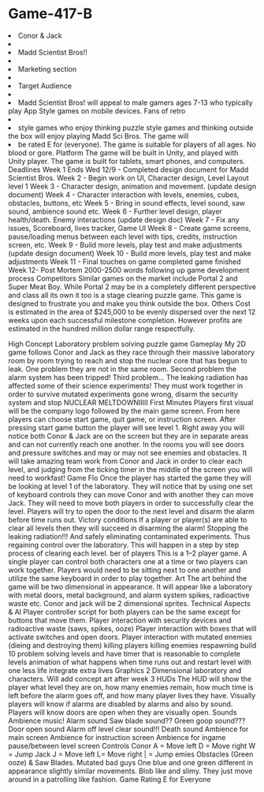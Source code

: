 # Game-417-B


<li>Conor & Jack<li/>
<li>Madd Scientist Bros!!<li/>
<li>Marketing section<li/>
<li>Target Audience <li>
<li>Madd Scientist Bros! will appeal to male gamers ages 7-13 who typically play App Style games on mobile devices. Fans of retro<li/> <li>style games who enjoy thinking puzzle style games and thinking outside the box will enjoy playing Madd Sci Bros. The game will<li/> be rated E for (everyone). The game is suitable for players of all ages. No blood or gore.
Platform The game will be built in Unity, and played with Unity player. The game is built for tablets, smart phones, and computers.
Deadlines
Week 1 Ends Wed 12/9 - Completed design document for Madd Scientist Bros. Week 2 - Begin work on UI, Character design, Level Layout level 1 Week 3 - Character design, animation and movement. (update design document) Week 4 - Character interaction with levels, enemies, cubes, obstacles, buttons, etc Week 5 - Bring in sound effects, level sound, saw sound, ambience sound etc. Week 6 - Further level design, player health/death. Enemy interactions (update design doc) Week 7 - Fix any issues, Scoreboard, lives tracker, Game Ul Week 8 - Create game screens, pause/loading menus between each level with tips, credits, instruction screen, etc. Week 9 - Build more levels, play test and make adjustments (update design document) Week 10 - Build more levels, play test and make adjustments Week 11 - Final touches on game completed game finished Week 12- Post Mortem 2000-2500 words following up game development process
Competitors
Similar games on the market include Portal 2 and Super Meat Boy. While Portal 2 may be in a completely different perspective and class all its own it too is a stage clearing puzzle game. This game is designed to frustrate you and make you think outside the box.
Others
Cost is estimated in the area of $245,000 to be evenly dispersed over the next 12 weeks upon
each successful milestone completion. However profits are estimated in the hundred million dollar range respectfully.

High Concept
Laboratory problem solving puzzle game
Gameplay My 2D game follows Conor and Jack as they race through their massive laboratory room by room trying to reach and stop the nuclear core that has begun to leak. One problem they are not in the same room. Second problem the alarm system has been tripped! Third problem... The leaking radiation has affected some of their science experiments! They must work together in order to survive mutated experiments gone wrong, disarm the security system and stop NUCLEAR MELTDOWNIIIII
First Minutes
Players first visual will be the company logo followed by the main game screen. From here players can choose start game, quit game, or instruction screen. After pressing start game button the player will see level 1. Right away you will notice both Conor & Jack are on the screen but they are in separate areas and can not currently reach one another. In the rooms you will see doors and pressure switches and may or may not see enemies and obstacles. It will take amazing team work from Conor and Jack in order to clear each level, and judging from the ticking timer in the middle of the screen you will need to workfast!
Game Flo
Once the player has started the game they will be looking at level 1 of the laboratory. They will notice that by using one set of keyboard controls they can move Conor and with another they can move Jack. They will need to move both players in order to successfully clear the level. Players will try to open the door to the next level and disarm the alarm before time runs out.
Victory conditions
If a player or player(s) are able to clear all levels then they will succeed in disarming the alarm! Stopping the leaking radiation!!! And safely eliminating contaminated experiments. Thus regaining control over the laboratory. This will happen in a step by step process of clearing each level.
ber of players
This is a 1–2 player game. A single player can control both characters one at a time or two players can work together. Players would need to be sitting next to one another and utilize the same keyboard in order to play together.
Art
The art behind the game will be two dimensional in appearance. It will appear like a laboratory with metal doors, metal background, and alarm system spikes, radioactive waste etc. Conor and jack will be 2 dimensional sprites.
Technical Aspects & AI
Player controller script for both players can be the same except for buttons that move them. Player interaction with security devices and radioactive waste (saws, spikes, ooze) Player interaction with boxes that will activate switches and open doors. Player interaction with mutated enemies (dieing and destroying them)
killing players
killing enemies
respawning build 10 problem solving levels and have timer that is reasonable to complete levels animation of what happens when time runs out and restart level with one less life integrate extra lives
Graphics
2 Dimensional laboratory and characters. Will add concept art after week 3
HUDs
The HUD will show the player what level they are on, how many enemies remain, how much time is left before the alarm goes off, and how many player lives they have. Visually players will know if alarms are disabled by alarms and also by sound. Players will know doors are open when they are visually open.
Sounds
Ambience music! Alarm sound
Saw blade sound??
Green goop sound???
Door open sound
Alarm off level clear sound!!!
Death sound
Ambience for main screen
Ambience for instruction screen Ambience for ingame pause/between level screen
Controls
Conor
A = Move left D = Move right W = Jump
Jack
J = Move left L= Move right | = Jump
emies
Obstacles (Green ooze) & Saw Blades.
Mutated bad guys
One blue and one green different in appearance slightly similar movements. Blob like and slimy. They just move around in a patrolling like fashion.
Game Rating
E for Everyone
